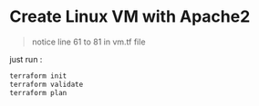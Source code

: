 # Create Linux VM with Apache2

> notice line 61 to 81 in vm.tf file

just run :

```sh
terraform init
terraform validate
terraform plan
```



